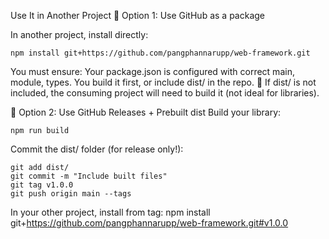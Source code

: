 Use It in Another Project
🔹 Option 1: Use GitHub as a package

In another project, install directly:
```
npm install git+https://github.com/pangphannarupp/web-framework.git
```
You must ensure:
Your package.json is configured with correct main, module, types.
You build it first, or include dist/ in the repo.
🔸 If dist/ is not included, the consuming project will need to build it (not ideal for libraries).

🔹 Option 2: Use GitHub Releases + Prebuilt dist
Build your library:

```
npm run build
```

Commit the dist/ folder (for release only!):

```
git add dist/
git commit -m "Include built files"
git tag v1.0.0
git push origin main --tags
```

In your other project, install from tag:
npm install git+https://github.com/pangphannarupp/web-framework.git#v1.0.0
